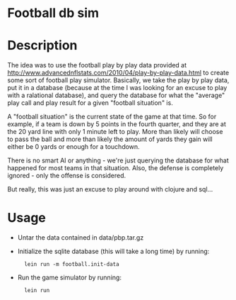 # Football db sim

# Description

The idea was to use the football play by play data provided at http://www.advancednflstats.com/2010/04/play-by-play-data.html to create some sort of football play simulator.
Basically, we take the play by play data, put it in a database (because at the time I was looking for an excuse to play with a ralational database), and query the database for what the "average" play call and play result for a given "football situation" is.

A "football situation" is the current state of the game at that time. So for example, if a team is down by 5 points in the fourth quarter, and they are at the 20 yard line with only 1 minute left to play. More than likely will choose to pass the ball and more than likely the amount of yards they gain will either be 0 yards or enough for a touchdown.

There is no smart AI or anything - we're just querying the database for what happened for most teams in that situation. Also, the defense is completely ignored - only the offense is considered.

But really, this was just an excuse to play around with clojure and sql...

# Usage

* Untar the data contained in data/pbp.tar.gz
* Initialize the sqlite database (this will take a long time) by running:

        lein run -m football.init-data

* Run the game simulator by running:
  
        lein run
